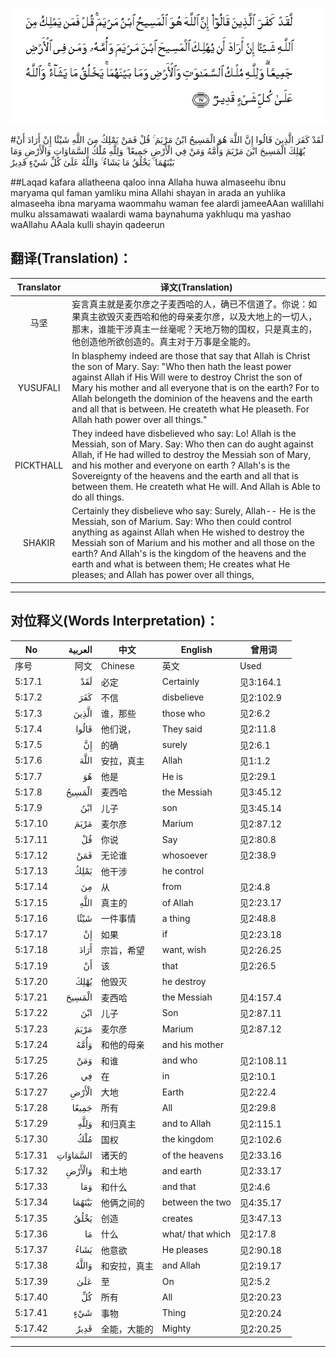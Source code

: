 ![005:017](images/005_017.gif)

#لَقَدْ كَفَرَ الَّذِينَ قَالُوا إِنَّ اللَّهَ هُوَ الْمَسِيحُ ابْنُ مَرْيَمَ ۚ قُلْ فَمَنْ يَمْلِكُ مِنَ اللَّهِ شَيْئًا إِنْ أَرَادَ أَنْ يُهْلِكَ الْمَسِيحَ ابْنَ مَرْيَمَ وَأُمَّهُ وَمَنْ فِي الْأَرْضِ جَمِيعًا ۗ وَلِلَّهِ مُلْكُ السَّمَاوَاتِ وَالْأَرْضِ وَمَا بَيْنَهُمَا ۚ يَخْلُقُ مَا يَشَاءُ ۚ وَاللَّهُ عَلَىٰ كُلِّ شَيْءٍ قَدِيرٌ 

##Laqad kafara allatheena qaloo inna Allaha huwa almaseehu ibnu maryama qul faman yamliku mina Allahi shayan in arada an yuhlika almaseeha ibna maryama waommahu waman fee alardi jameeAAan walillahi mulku alssamawati waalardi wama baynahuma yakhluqu ma yashao waAllahu AAala kulli shayin qadeerun 

## 翻译(Translation)：

| Translator | 译文(Translation)                                            |
| :--------: | ------------------------------------------------------------ |
|    马坚    | 妄言真主就是麦尔彦之子麦西哈的人，确已不信道了。你说：如果真主欲毁灭麦西哈和他的母亲麦尔彦，以及大地上的一切人，那末，谁能干涉真主一丝毫呢？天地万物的国权，只是真主的，他创造他所欲创造的。真主对于万事是全能的。 |
|  YUSUFALI  | In blasphemy indeed are those that say that Allah is Christ the son of Mary. Say: "Who then hath the least power against Allah if His Will were to destroy Christ the son of Mary his mother and all everyone that is on the earth? For to Allah belongeth the dominion of the heavens and the earth and all that is between. He createth what He pleaseth. For Allah hath power over all things." |
| PICKTHALL  | They indeed have disbelieved who say: Lo! Allah is the Messiah, son of Mary. Say: Who then can do aught against Allah, if He had willed to destroy the Messiah son of Mary, and his mother and everyone on earth ? Allah's is the Sovereignty of the heavens and the earth and all that is between them. He createth what He will. And Allah is Able to do all things. |
|   SHAKIR   | Certainly they disbelieve who say: Surely, Allah-- He is the Messiah, son of Marium. Say: Who then could control anything as against Allah when He wished to destroy the Messiah son of Marium and his mother and all those on the earth? And Allah's is the kingdom of the heavens and the earth and what is between them; He creates what He pleases; and Allah has power over all things, |

---

## 对位释义(Words Interpretation)：

| No   | العربية | 中文    | English | 曾用词 |
| ---- | ------: | ------- | ------- | ------ |
| 序号 |    阿文 | Chinese | 英文    | Used   |
| 5:17.1  | لَقَدْ      | 必定         | Certainly        | 见3:164.1  |
| 5:17.2  | كَفَرَ      | 不信         | disbelieve       | 见2:102.9  |
| 5:17.3  | الَّذِينَ    | 谁，那些     | those who        | 见2:6.2    |
| 5:17.4  | قَالُوا    | 他们说，     | They said        | 见2:11.8   |
| 5:17.5  | إِنَّ       | 的确         | surely           | 见2:6.1    |
| 5:17.6  | اللَّهَ     | 安拉，真主   | Allah            | 见1:1.2    |
| 5:17.7  | هُوَ       | 他是         | He is            | 见2:29.1   |
| 5:17.8  | الْمَسِيحُ   | 麦西哈       | the Messiah      | 见3:45.12  |
| 5:17.9  | ابْنُ      | 儿子         | son              | 见3:45.14  |
| 5:17.10 | مَرْيَمَ     | 麦尔彦       | Marium           | 见2:87.12  |
| 5:17.11 | قُلْ       | 你说         | Say              | 见2:80.8   |
| 5:17.12 | فَمَنْ      | 无论谁       | whosoever        | 见2:38.9   |
| 5:17.13 | يَمْلِكُ     | 他干涉       | he control       |            |
| 5:17.14 | مِنَ       | 从           | from             | 见2:4.8    |
| 5:17.15 | اللَّهِ     | 真主的       | of Allah         | 见2:23.17  |
| 5:17.16 | شَيْئًا     | 一件事情     | a thing          | 见2:48.8   |
| 5:17.17 | إِنْ       | 如果         | if               | 见2:23.18  |
| 5:17.18 | أَرَادَ     | 宗旨，希望   | want, wish       | 见2:26.25  |
| 5:17.19 | أَنْ       | 该           | that             | 见2:26.5   |
| 5:17.20 | يُهْلِكَ     | 他毁灭       | he destroy       |            |
| 5:17.21 | الْمَسِيحَ   | 麦西哈       | the Messiah      | 见4:157.4  |
| 5:17.22 | ابْنَ      | 儿子         | Son              | 见2:87.11  |
| 5:17.23 | مَرْيَمَ     | 麦尔彦       | Marium           | 见2:87.12  |
| 5:17.24 | وَأُمَّهُ     | 和他的母亲   | and his mother   |            |
| 5:17.25 | وَمَنْ      | 和谁         | and who          | 见2:108.11 |
| 5:17.26 | فِي       | 在           | in               | 见2:10.1   |
| 5:17.27 | الْأَرْضِ    | 大地         | Earth            | 见2:22.4   |
| 5:17.28 | جَمِيعًا    | 所有         | All              | 见2:29.8   |
| 5:17.29 | وَلِلَّهِ     | 和归真主     | and to Allah     | 见2:115.1  |
| 5:17.30 | مُلْكُ      | 国权         | the kingdom      | 见2:102.6  |
| 5:17.31 | السَّمَاوَاتِ | 诸天的       | of the heavens   | 见2:33.16  |
| 5:17.32 | وَالْأَرْضِ   | 和土地       | and earth        | 见2:33.17  |
| 5:17.33 | وَمَا      | 和什么       | and that         | 见2:4.6    |
| 5:17.34 | بَيْنَهُمَا   | 他俩之间的   | between the two  | 见4:35.17  |
| 5:17.35 | يَخْلُقُ     | 创造         | creates          | 见3:47.13  |
| 5:17.36 | مَا       | 什么         | what/ that which | 见2:17.8   |
| 5:17.37 | يَشَاءُ     | 他意欲       | He pleases       | 见2:90.18  |
| 5:17.38 | وَاللَّهُ    | 和安拉，真主 | and Allah        | 见2:19.17  |
| 5:17.39 | عَلَىٰ      | 至           | On               | 见2:5.2    |
| 5:17.40 | كُلِّ       | 所有         | All              | 见2:20.23  |
| 5:17.41 | شَيْءٍ      | 事物         | Thing            | 见2:20.24  |
| 5:17.42 | قَدِيرٌ     | 全能，大能的 | Mighty           | 见2:20.25  |

---
